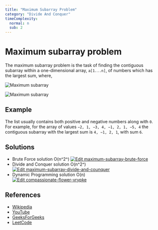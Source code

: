 ```yaml
---
title: "Maximum Subarray Problem"
category: "Divide And Conquer"
timeComplexity:
  normal: n
  sub: 2
---
```


# Maximum subarray problem

The maximum subarray problem is the task of finding the contiguous
subarray within a one-dimensional array, `a[1...n]`, of numbers
which has the largest sum, where,

![Maximum subarray](https://wikimedia.org/api/rest_v1/media/math/render/svg/e8960f093107b71b21827e726e2bad8b023779b2)

![Maximum subarray](https://www.geeksforgeeks.org/wp-content/uploads/kadane-Algorithm.png)

## Example

The list usually contains both positive and negative numbers along
with `0`. For example, for the array of
values `−2, 1, −3, 4, −1, 2, 1, −5, 4` the contiguous subarray
with the largest sum is `4, −1, 2, 1`, with sum `6`.

## Solutions

- Brute Force solution O(n^2^) [![Edit maximum-subarray-brute-force](https://codesandbox.io/static/img/play-codesandbox.svg)](https://codesandbox.io/s/heuristic-elgamal-vt9w44?fontsize=14&hidenavigation=1&theme=dark)
- Divide and Conquer solution O(n^2^) [![Edit maximum-subarray-divide-and-counquer](https://codesandbox.io/static/img/play-codesandbox.svg)](https://codesandbox.io/s/brave-rgb-6invjv?fontsize=14&hidenavigation=1&theme=dark)
- Dynamic Programming solution O(n) [![Edit compassionate-flower-vrypke](https://codesandbox.io/static/img/play-codesandbox.svg)](https://codesandbox.io/s/compassionate-flower-vrypke?fontsize=14&hidenavigation=1&theme=dark)

## References

- [Wikipedia](https://en.wikipedia.org/wiki/Maximum_subarray_problem)
- [YouTube](https://www.youtube.com/watch?v=ohHWQf1HDfU&list=PLLXdhg_r2hKA7DPDsunoDZ-Z769jWn4R8)
- [GeeksForGeeks](https://www.geeksforgeeks.org/largest-sum-contiguous-subarray/)
- [LeetCode](https://leetcode.com/explore/interview/card/top-interview-questions-easy/97/dynamic-programming/566/discuss/1595195/C++Python-7-Simple-Solutions-w-Explanation-or-Brute-Force-+-DP-+-Kadane-+-Divide-and-Conquer)
